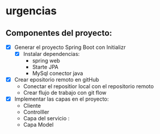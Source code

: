 # urgencias

## Componentes del proyecto:
- [x] Generar el proyecto Spring Boot con Initializr 
  - [x] Instalar dependencias:
     - spring web
     - Starte JPA
     - MySql conector java
- [x] Crear epositorio remoto en gitHub
   - Conectar el repositior local con el repositorio remoto
   - Crear flujo de trabajo con git flow
- [x] Implementar las capas en el proyecto:
    - Cliente
    - Controlller
    - Capa del servicio :
    - Capa Model 
    
    
